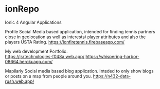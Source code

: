 # ionRepo
 
Ionic 4 Angular Applications 

Profile Social Media based application, intended for finding tennis partners close in geolocation as well as interests/ player attributes and also the players USTA Rating.
https://ionfiretennis.firebaseapp.com/
	
	
	
My web development Portfolio.	
https://jsrtechnologies-f048a.web.app/
https://whispering-harbor-08664.herokuapp.com/

	
	
	
Mapilariy Social media based blog application. Inteded to only show blogs or posts on a map from people around you.
https://n432-data-rush.web.app/
